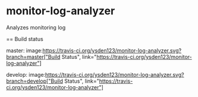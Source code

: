 # monitor-log-analyzer
Analyzes monitoring log

== Build status

master: image:https://travis-ci.org/ysden123/monitor-log-analyzer.svg?branch=master["Build Status", link="https://travis-ci.org/ysden123/monitor-log-analyzer"]

develop: image:https://travis-ci.org/ysden123/monitor-log-analyzer.svg?branch=develop["Build Status", link="https://travis-ci.org/ysden123/monitor-log-analyzer"]